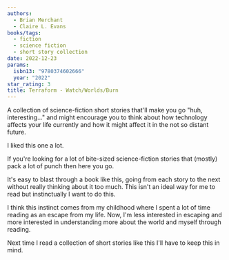 ```yaml
---
authors:
  - Brian Merchant
  - Claire L. Evans
books/tags:
  - fiction
  - science fiction
  - short story collection
date: 2022-12-23
params:
  isbn13: "9780374602666"
  year: "2022"
star_rating: 3
title: Terraform - Watch/Worlds/Burn
---
```


A collection of science-fiction short stories that'll make you go \"huh, interesting...\" and might encourage you to think about how technology affects your life currently and how it might affect it in the not so distant future.

<!--more-->

I liked this one a lot.

If you're looking for a lot of bite-sized science-fiction stories that (mostly) pack a lot of punch then here you go.

It's easy to blast through a book like this, going from each story to the next without really thinking about it too much. This isn't an ideal way for me to read but instinctually I want to do this.

I think this instinct comes from my childhood where I spent a lot of time reading as an escape from my life. Now, I'm less interested in escaping and more interested in understanding more about the world and myself through reading.

Next time I read a collection of short stories like this I'll have to keep this in mind.
